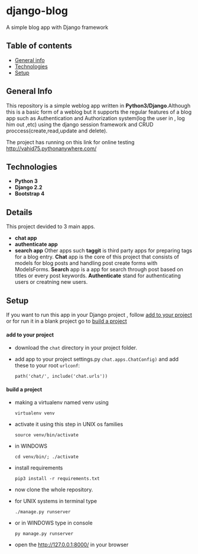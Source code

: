 # django-blog

A simple blog app with Django framework


## Table of contents
* [General info](#general-info)
* [Technologies](#technologies)
* [Setup](#setup)


## General Info
This repository is a simple weblog app written in **Python3/Django**.Although this is a basic form of a weblog but it supports the regular features of a blog app such as Authentication and Authorization system(log the user in , log him out ,etc) using the django session framework and CRUD proccess(create,read,update and delete).


The project has running on this link for online testing  http://vahid75.pythonanywhere.com/



## Technologies
* **Python 3**
* **Django 2.2**
* **Bootstrap 4**









## Details


This project devided to 3 main apps.
* **chat app**
* **authenticate app**
* **search app**
Other apps such **taggit** is third party apps for preparing tags for a blog entry.
**Chat** app is the core of this project that consists of models for blog posts and handling post create forms with ModelsForms.
**Search** app is a app for search through post based on titles or every post keywords.
**Authenticate** stand for authenticating users or creatning new users.  





## Setup



If you want to run this app in your Django project , follow [add to your project](#add-to-your-project) or for run it in a blank project go to [build a project](#build-a-project)



#### add to your project

- download the ```chat```  directory in your project folder.

- add app to your project settings.py ```chat.apps.ChatConfig)``` and add these to your root ```urlconf```:

  ```path('chat/', include('chat.urls'))```



#### build a project

- making a virtualenv named venv using 

  ```virtualenv venv ```	
  
- activate it using this step in UNIX os families

  ```source venv/bin/activate```
  
- in WINDOWS

  ```cd venv/bin/; ./activate```
  
- install requirements 
  

  ```pip3 install -r requirements.txt```

- now clone the whole repository.
- for UNIX systems in terminal type

  ```./manage.py runserver```
  
- or in WINDOWS type in console 

  ```py manage.py runserver```
  
- open the http://127.0.0.1:8000/ in your browser
